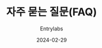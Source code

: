 ---
layout: page
title: 자주 묻는 질문(FAQ)
type: entryjs
category: '기타'
order: 3
keywords: 
genre: 
description: 
thumbnail: 
author: Entrylabs
date: 2024-02-29
updated: 2024-02-29
---